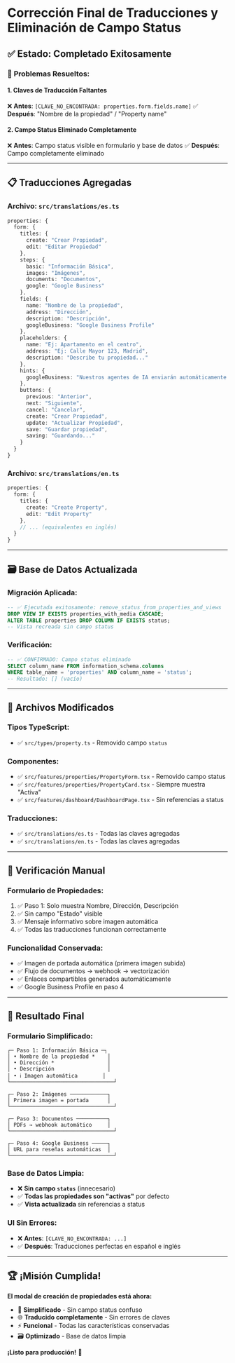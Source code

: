 # Corrección Final de Traducciones y Eliminación de Campo Status

## ✅ **Estado: Completado Exitosamente**

### 🔧 **Problemas Resueltos:**

#### **1. Claves de Traducción Faltantes**
❌ **Antes**: `[CLAVE_NO_ENCONTRADA: properties.form.fields.name]`
✅ **Después**: "Nombre de la propiedad" / "Property name"

#### **2. Campo Status Eliminado Completamente**
❌ **Antes**: Campo status visible en formulario y base de datos
✅ **Después**: Campo completamente eliminado

---

## 📋 **Traducciones Agregadas**

### **Archivo: `src/translations/es.ts`**
```typescript
properties: {
  form: {
    titles: {
      create: "Crear Propiedad",
      edit: "Editar Propiedad"
    },
    steps: {
      basic: "Información Básica",
      images: "Imágenes", 
      documents: "Documentos",
      google: "Google Business"
    },
    fields: {
      name: "Nombre de la propiedad",
      address: "Dirección",
      description: "Descripción", 
      googleBusiness: "Google Business Profile"
    },
    placeholders: {
      name: "Ej: Apartamento en el centro",
      address: "Ej: Calle Mayor 123, Madrid",
      description: "Describe tu propiedad..."
    },
    hints: {
      googleBusiness: "Nuestros agentes de IA enviarán automáticamente este enlace..."
    },
    buttons: {
      previous: "Anterior",
      next: "Siguiente", 
      cancel: "Cancelar",
      create: "Crear Propiedad",
      update: "Actualizar Propiedad",
      save: "Guardar propiedad",
      saving: "Guardando..."
    }
  }
}
```

### **Archivo: `src/translations/en.ts`**
```typescript
properties: {
  form: {
    titles: {
      create: "Create Property",
      edit: "Edit Property"
    },
    // ... (equivalentes en inglés)
  }
}
```

---

## 🗃️ **Base de Datos Actualizada**

### **Migración Aplicada:**
```sql
-- ✅ Ejecutada exitosamente: remove_status_from_properties_and_views
DROP VIEW IF EXISTS properties_with_media CASCADE;
ALTER TABLE properties DROP COLUMN IF EXISTS status;
-- Vista recreada sin campo status
```

### **Verificación:**
```sql
-- ✅ CONFIRMADO: Campo status eliminado
SELECT column_name FROM information_schema.columns 
WHERE table_name = 'properties' AND column_name = 'status';
-- Resultado: [] (vacío)
```

---

## 📁 **Archivos Modificados**

### **Tipos TypeScript:**
- ✅ `src/types/property.ts` - Removido campo `status`

### **Componentes:**
- ✅ `src/features/properties/PropertyForm.tsx` - Removido campo status
- ✅ `src/features/properties/PropertyCard.tsx` - Siempre muestra "Activa"
- ✅ `src/features/dashboard/DashboardPage.tsx` - Sin referencias a status

### **Traducciones:**
- ✅ `src/translations/es.ts` - Todas las claves agregadas
- ✅ `src/translations/en.ts` - Todas las claves agregadas

---

## 🧪 **Verificación Manual**

### **Formulario de Propiedades:**
1. ✅ Paso 1: Solo muestra Nombre, Dirección, Descripción
2. ✅ Sin campo "Estado" visible
3. ✅ Mensaje informativo sobre imagen automática
4. ✅ Todas las traducciones funcionan correctamente

### **Funcionalidad Conservada:**
- ✅ Imagen de portada automática (primera imagen subida)
- ✅ Flujo de documentos → webhook → vectorización  
- ✅ Enlaces compartibles generados automáticamente
- ✅ Google Business Profile en paso 4

---

## 🎯 **Resultado Final**

### **Formulario Simplificado:**
```
┌─ Paso 1: Información Básica ─┐
│ • Nombre de la propiedad *    │
│ • Dirección *                 │  
│ • Descripción                 │
│ • ℹ️ Imagen automática        │
└─────────────────────────────────┘

┌─ Paso 2: Imágenes ────────────┐
│ Primera imagen = portada      │
└─────────────────────────────────┘

┌─ Paso 3: Documentos ──────────┐  
│ PDFs → webhook automático     │
└─────────────────────────────────┘

┌─ Paso 4: Google Business ─────┐
│ URL para reseñas automáticas  │
└─────────────────────────────────┘
```

### **Base de Datos Limpia:**
- ❌ **Sin campo `status`** (innecesario)
- ✅ **Todas las propiedades son "activas"** por defecto
- ✅ **Vista actualizada** sin referencias a status

### **UI Sin Errores:**
- ❌ **Antes**: `[CLAVE_NO_ENCONTRADA: ...]`
- ✅ **Después**: Traducciones perfectas en español e inglés

---

## 🏆 **¡Misión Cumplida!**

**El modal de creación de propiedades está ahora:**
- 🎯 **Simplificado** - Sin campo status confuso
- 🌐 **Traducido completamente** - Sin errores de claves
- ⚡ **Funcional** - Todas las características conservadas  
- 🗃️ **Optimizado** - Base de datos limpia

**¡Listo para producción!** 🚀 